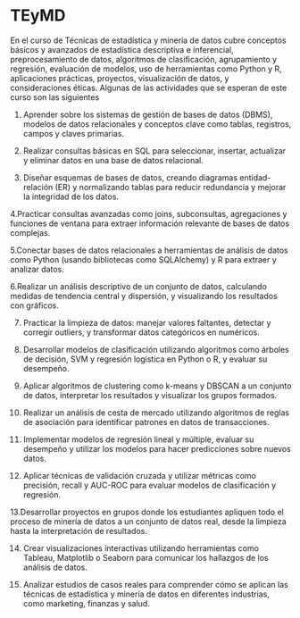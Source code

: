 # TEyMD
En el curso de Técnicas de estadística y minería de datos  cubre conceptos básicos y avanzados de estadística descriptiva e inferencial, preprocesamiento de datos, algoritmos de clasificación, agrupamiento y regresión, evaluación de modelos, uso de herramientas como Python y R, aplicaciones prácticas, proyectos, visualización de datos, y consideraciones éticas.
Algunas de las actividades que se esperan de este curso son las siguientes 

1. Aprender sobre los sistemas de gestión de bases de datos (DBMS), modelos de datos relacionales y conceptos clave como tablas, registros, campos y claves primarias.

2. Realizar consultas básicas en SQL para seleccionar, insertar, actualizar y eliminar datos en una base de datos relacional.

3. Diseñar esquemas de bases de datos, creando diagramas entidad-relación (ER) y normalizando tablas para reducir redundancia y mejorar la integridad de los datos.

4.Practicar consultas avanzadas como joins, subconsultas, agregaciones y funciones de ventana para extraer información relevante de bases de datos complejas.

5.Conectar bases de datos relacionales a herramientas de análisis de datos como Python (usando bibliotecas como SQLAlchemy) y R para extraer y analizar datos.

6.Realizar un análisis descriptivo de un conjunto de datos, calculando medidas de tendencia central y dispersión, y visualizando los resultados con gráficos.

7. Practicar la limpieza de datos: manejar valores faltantes, detectar y corregir outliers, y transformar datos categóricos en numéricos.

8. Desarrollar modelos de clasificación utilizando algoritmos como árboles de decisión, SVM y regresión logística en Python o R, y evaluar su desempeño.

9. Aplicar algoritmos de clustering como k-means y DBSCAN a un conjunto de datos, interpretar los resultados y visualizar los grupos formados.

10. Realizar un análisis de cesta de mercado utilizando algoritmos de reglas de asociación para identificar patrones en datos de transacciones.

11. Implementar modelos de regresión lineal y múltiple, evaluar su desempeño y utilizar los modelos para hacer predicciones sobre nuevos datos.

12. Aplicar técnicas de validación cruzada y utilizar métricas como precisión, recall y AUC-ROC para evaluar modelos de clasificación y regresión.

13.Desarrollar proyectos en grupos donde los estudiantes apliquen todo el proceso de minería de datos a un conjunto de datos real, desde la limpieza hasta la interpretación de resultados.

14. Crear visualizaciones interactivas utilizando herramientas como Tableau, Matplotlib o Seaborn para comunicar los hallazgos de los análisis de datos.

15. Analizar estudios de casos reales para comprender cómo se aplican las técnicas de estadística y minería de datos en diferentes industrias, como marketing, finanzas y salud.




